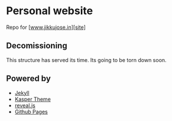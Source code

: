 # Personal website

Repo for [www.jikkujose.in][site]

## Decomissioning

This structure has served its time. Its going to be torn down soon.

## Powered by

* [Jekyll][jekyll]
* [Kasper Theme][kasper]
* [reveal.js][reveal]
* [Github Pages][github-pages]

[github-pages]: https://pages.github.com
[jekyll]: https://www.jekyllrb.com
[kasper]: https://github.com/rosario/kasper
[jikku-blog]: https://jikkujose.github.io
[jikku-twitter]: https://twitter.com/jikkujose
[reveal]: https://github.com/hakimel/reveal.js
[site]: http://www.jikkujose.in
